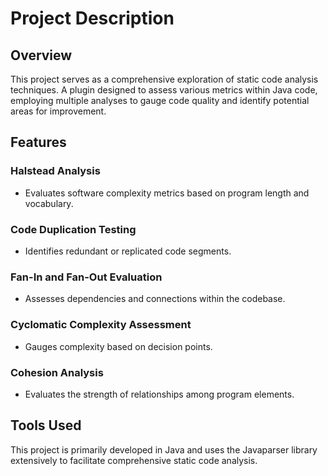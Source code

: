 # Project Description

## Overview

This project serves as a comprehensive exploration of static code analysis techniques. A plugin designed to assess various metrics within Java code, employing multiple analyses to gauge code quality and identify potential areas for improvement.

## Features

### Halstead Analysis
- Evaluates software complexity metrics based on program length and vocabulary.

### Code Duplication Testing
- Identifies redundant or replicated code segments.

### Fan-In and Fan-Out Evaluation
- Assesses dependencies and connections within the codebase.

### Cyclomatic Complexity Assessment
- Gauges complexity based on decision points.

### Cohesion Analysis
- Evaluates the strength of relationships among program elements.

## Tools Used

This project is primarily developed in Java and uses the Javaparser library extensively to facilitate comprehensive static code analysis.



